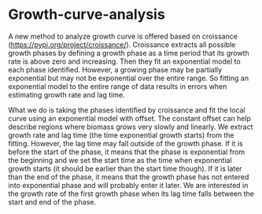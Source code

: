 # Growth-curve-analysis
A new method to analyze growth curve is offered based on croissance (https://pypi.org/project/croissance/). Croissance extracts all possible growth phases by defining a growth phase as a time period that its growth rate is above zero and increasing. Then they fit an exponential model to each phase identified. However, a growing phase may be partially exponential but may not be exponential over the entire range. So fitting an exponential model to the entire range of data results in errors when estimating growth rate and lag time.

What we do is taking the phases identified by croissance and fit the local curve using an exponential model with offset. The constant offset can help describe regions where biomass grows very slowly and linearly. We extract growth rate and lag time (the time exponential growth starts) from the fitting. However, the lag time may fall outside of the growth phase. If it is before the start of the phase, it means that the phase is exponential from the beginning and we set the start time as the time when exponential growth starts (it should be earlier than the start time though). If it is later than the end of the phase, it means that the growth phase has not entered into exponential phase and will probably enter it later. We are interested in the growth rate of the first growth phase when its lag time falls between the start and end of the phase.
